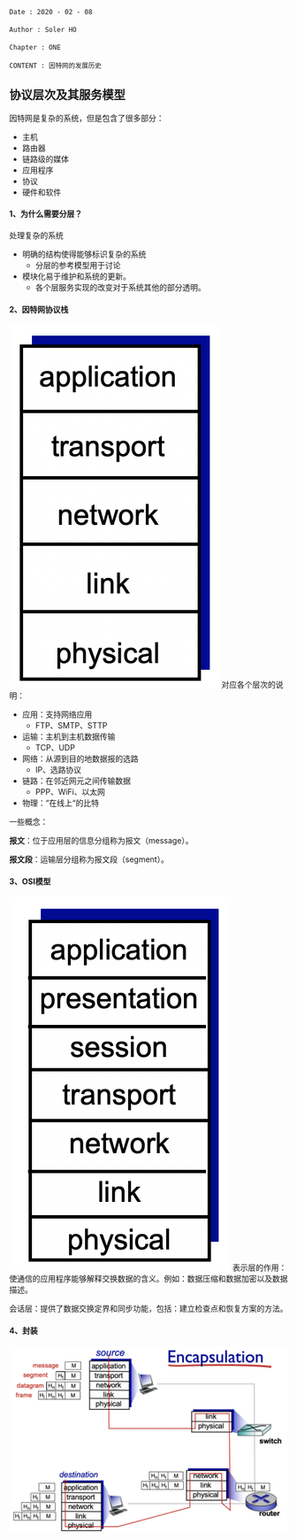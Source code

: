 ```
Date : 2020 - 02 - 08

Author : Soler HO

Chapter : ONE 

CONTENT : 因特网的发展历史
```
## 协议层次及其服务模型
因特网是复杂的系统，但是包含了很多部分：

- 主机
- 路由器
- 链路级的媒体
- 应用程序
- 协议
- 硬件和软件

#### 1、为什么需要分层？
处理复杂的系统

- 明确的结构使得能够标识复杂的系统
    - 分层的参考模型用于讨论
- 模块化易于维护和系统的更新。
    - 各个层服务实现的改变对于系统其他的部分透明。
    
#### 2、因特网协议栈
![](https://github.com/SolerHo/Computer-Network-A-Top-Down-Approach-Notebook/blob/master/Chapter01/Images/%E5%9B%A0%E7%89%B9%E7%BD%91%E5%8D%8F%E8%AE%AE%E6%A0%88.png)
对应各个层次的说明：

- 应用：支持网络应用
    - FTP、SMTP、STTP
- 运输：主机到主机数据传输
    - TCP、UDP
- 网络：从源到目的地数据报的选路
    - IP、选路协议
- 链路：在邻近网元之间传输数据
    - PPP、WiFi、以太网
- 物理：“在线上“的比特

一些概念：

**报文**：位于应用层的信息分组称为报文（message）。

**报文段**：运输层分组称为报文段（segment）。

#### 3、OSI模型
![](https://github.com/SolerHo/Computer-Network-A-Top-Down-Approach-Notebook/blob/master/Chapter01/Images/OSI%E6%A8%A1%E5%9E%8B.png)
表示层的作用：使通信的应用程序能够解释交换数据的含义。例如：数据压缩和数据加密以及数据描述。

会话层：提供了数据交换定界和同步功能，包括：建立检查点和恢复方案的方法。

#### 4、封装
![](https://github.com/SolerHo/Computer-Network-A-Top-Down-Approach-Notebook/blob/master/Chapter01/Images/%E5%B0%81%E8%A3%85.png)

